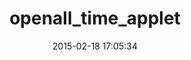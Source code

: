 ---
layout: post
title:  "openall_time_applet"
repo:   "kaspernj/openall_time_applet"
date:   2015-02-18 17:05:34
gemurl: http://github.com/kaspernj/openall_time_applet
---